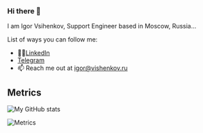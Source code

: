 ### Hi there 👋

I am Igor Vsihenkov, Support Engineer based in Moscow, Russia...


List of ways you can follow me:

- 👩‍💻[LinkedIn](https://linkedin.com/in/igor-vishenkov-69a5741b/)
- [Telegram](https://t.me/vishenkov)
- :mailbox: Reach me out at igor@vishenkov.ru

## Metrics

![My GitHub stats](https://github-readme-stats.vercel.app/api?username=Ingvar78)

![Metrics](https://metrics.lecoq.io/Ingvar78?template=classic&base.indepth=false&base.hireable=false&config.timezone=Europe%2FMoscow)
